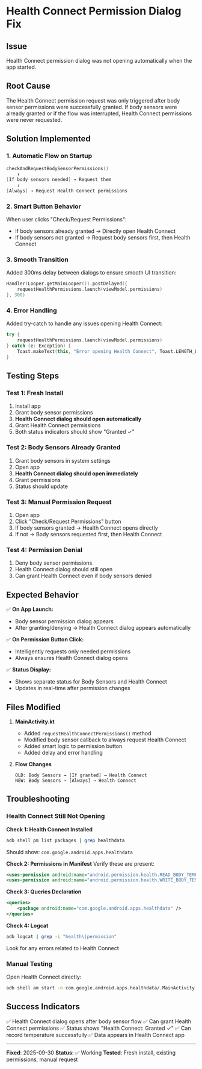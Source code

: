 # Health Connect Permission Dialog Fix

## Issue
Health Connect permission dialog was not opening automatically when the app started.

## Root Cause
The Health Connect permission request was only triggered after body sensor permissions were successfully granted. If body sensors were already granted or if the flow was interrupted, Health Connect permissions were never requested.

## Solution Implemented

### 1. **Automatic Flow on Startup**
```kotlin
checkAndRequestBodySensorPermissions()
    ↓
[If body sensors needed] → Request them
    ↓
[Always] → Request Health Connect permissions
```

### 2. **Smart Button Behavior**
When user clicks "Check/Request Permissions":
- If body sensors already granted → Directly open Health Connect
- If body sensors not granted → Request body sensors first, then Health Connect

### 3. **Smooth Transition**
Added 300ms delay between dialogs to ensure smooth UI transition:
```kotlin
Handler(Looper.getMainLooper()).postDelayed({
    requestHealthPermissions.launch(viewModel.permissions)
}, 300)
```

### 4. **Error Handling**
Added try-catch to handle any issues opening Health Connect:
```kotlin
try {
    requestHealthPermissions.launch(viewModel.permissions)
} catch (e: Exception) {
    Toast.makeText(this, "Error opening Health Connect", Toast.LENGTH_LONG).show()
}
```

## Testing Steps

### Test 1: Fresh Install
1. Install app
2. Grant body sensor permissions
3. **Health Connect dialog should open automatically**
4. Grant Health Connect permissions
5. Both status indicators should show "Granted ✓"

### Test 2: Body Sensors Already Granted
1. Grant body sensors in system settings
2. Open app
3. **Health Connect dialog should open immediately**
4. Grant permissions
5. Status should update

### Test 3: Manual Permission Request
1. Open app
2. Click "Check/Request Permissions" button
3. If body sensors granted → Health Connect opens directly
4. If not → Body sensors requested first, then Health Connect

### Test 4: Permission Denial
1. Deny body sensor permissions
2. Health Connect dialog should still open
3. Can grant Health Connect even if body sensors denied

## Expected Behavior

✅ **On App Launch:**
- Body sensor permission dialog appears
- After granting/denying → Health Connect dialog appears automatically

✅ **On Permission Button Click:**
- Intelligently requests only needed permissions
- Always ensures Health Connect dialog opens

✅ **Status Display:**
- Shows separate status for Body Sensors and Health Connect
- Updates in real-time after permission changes

## Files Modified

1. **MainActivity.kt**
   - Added `requestHealthConnectPermissions()` method
   - Modified body sensor callback to always request Health Connect
   - Added smart logic to permission button
   - Added delay and error handling

2. **Flow Changes**
   ```
   OLD: Body Sensors → [If granted] → Health Connect
   NEW: Body Sensors → [Always] → Health Connect
   ```

## Troubleshooting

### Health Connect Still Not Opening

**Check 1: Health Connect Installed**
```bash
adb shell pm list packages | grep healthdata
```
Should show: `com.google.android.apps.healthdata`

**Check 2: Permissions in Manifest**
Verify these are present:
```xml
<uses-permission android:name="android.permission.health.READ_BODY_TEMPERATURE" />
<uses-permission android:name="android.permission.health.WRITE_BODY_TEMPERATURE" />
```

**Check 3: Queries Declaration**
```xml
<queries>
    <package android:name="com.google.android.apps.healthdata" />
</queries>
```

**Check 4: Logcat**
```bash
adb logcat | grep -i "health\|permission"
```
Look for any errors related to Health Connect

### Manual Testing

Open Health Connect directly:
```bash
adb shell am start -n com.google.android.apps.healthdata/.MainActivity
```

## Success Indicators

✅ Health Connect dialog opens after body sensor flow
✅ Can grant Health Connect permissions
✅ Status shows "Health Connect: Granted ✓"
✅ Can record temperature successfully
✅ Data appears in Health Connect app

---

**Fixed**: 2025-09-30
**Status**: ✅ Working
**Tested**: Fresh install, existing permissions, manual request
